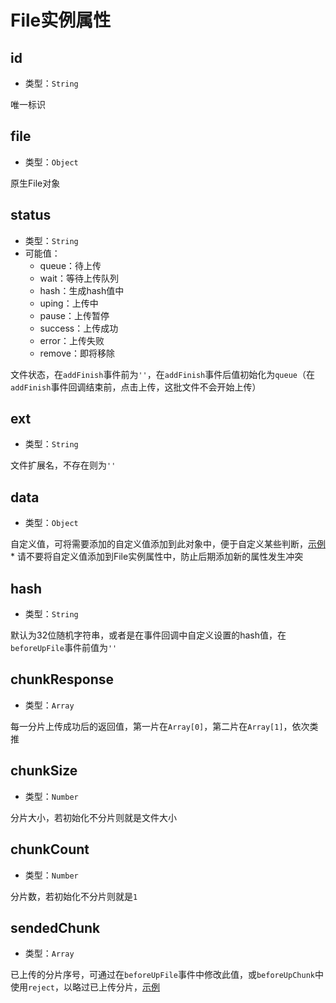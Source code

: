 # File实例属性

## id

+ 类型：`String`

唯一标识

## file

+ 类型：`Object`

原生File对象

## status

+ 类型：`String`
+ 可能值：
  + queue：待上传
  + wait：等待上传队列
  + hash：生成hash值中
  + uping：上传中
  + pause：上传暂停
  + success：上传成功
  + error：上传失败
  + remove：即将移除

文件状态，在`addFinish`事件前为`''`，在`addFinish`事件后值初始化为`queue`（在`addFinish`事件回调结束前，点击上传，这批文件不会开始上传）

## ext

+ 类型：`String`

文件扩展名，不存在则为`''`

## data

+ 类型：`Object`

自定义值，可将需要添加的自定义值添加到此对象中，便于自定义某些判断，[示例](/v2/example/eg-diydata.md)
<br>* 请不要将自定义值添加到File实例属性中，防止后期添加新的属性发生冲突

## hash

+ 类型：`String`

默认为32位随机字符串，或者是在事件回调中自定义设置的hash值，在`beforeUpFile`事件前值为`''`

## chunkResponse

+ 类型：`Array`

每一分片上传成功后的返回值，第一片在`Array[0]`，第二片在`Array[1]`，依次类推

## chunkSize

+ 类型：`Number`

分片大小，若初始化不分片则就是文件大小

## chunkCount

+ 类型：`Number`

分片数，若初始化不分片则就是`1`

## sendedChunk

+ 类型：`Array`

已上传的分片序号，可通过在`beforeUpFile`事件中修改此值，或`beforeUpChunk`中使用`reject`，以略过已上传分片，[示例](/v2/example/eg-continue.md)

